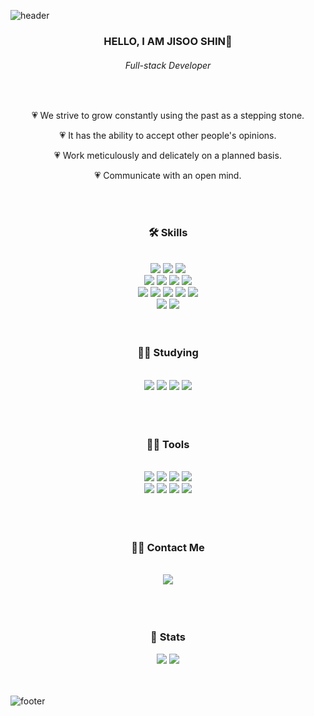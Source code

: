 ![header](https://capsule-render.vercel.app/api?type=waving&color=0:fbc2eb,100:a6c1ee&height=350&section=header&text=Welcome%20To%20d2vsoo&fontSize=40&fontColor=ffffff&animation=fadeIn&fontAlign=35)

<div align="center">
  <h3> HELLO, I AM JISOO SHIN👋</h3>
  <h6> Full-stack Developer </h6>
  <br>
  <p>💗 We strive to grow constantly using the past as a stepping stone.</p>
  <p>💗 It has the ability to accept other people's opinions.</p>
  <p>💗 Work meticulously and delicately on a planned basis.</p>
  <p>💗 Communicate with an open mind.</p>
</div>

<br>
<br>

<div align= "center">
  <h3> 🛠️ Skills </h3>
 <br>
  <div style="margin: 0 auto; text-align: center;" align= "center">
    <img src="https://img.shields.io/badge/AdobeIllustrator-FF9A00?style=flat&logo=adobeillustrator&logoColor=white">
    <img src="https://img.shields.io/badge/AdobePhotoshop-31A8FF?style=flat&logo=adobephotoshop&logoColor=white">
    <img src="https://img.shields.io/badge/AdobeInDesign-FF3366?style=flat&logo=adobeindesign&logoColor=white">
    <br/><img src="https://img.shields.io/badge/HTML5-E34F26?style=flat&logo=HTML5&logoColor=white">
    <img src="https://img.shields.io/badge/CSS3-1572B6?style=flat&logo=CSS3&logoColor=white">
    <img src="https://img.shields.io/badge/jQuery-0769AD?style=flat&logo=jQuery&logoColor=white">
    <img src="https://img.shields.io/badge/Javascript-F7DF1E?style=flat&logo=Javascript&logoColor=white">
    <br/><img src="https://img.shields.io/badge/Node.js-339933?style=flat&logo=Node.js&logoColor=white">
    <img src="https://img.shields.io/badge/Python-3776AB?style=flat&logo=Python&logoColor=white">
    <img src="https://img.shields.io/badge/Selenium-43B02A?style=flat&logo=Selenium&logoColor=white">
    <img src="https://img.shields.io/badge/Flask-000000?style=flat&logo=Flask&logoColor=white">
    <img src="https://img.shields.io/badge/Tensorflow-FF6F00?style=flat&logo=Tensorflow&logoColor=white">
    <br/><img src="https://img.shields.io/badge/MySQL-4479A1?style=flat&logo=MySQL&logoColor=white">
    <img src="https://img.shields.io/badge/MongoDB-47A248?style=flat&logo=MongoDB&logoColor=white">
  </div>
</div>

<br>
<br>

<div align= "center">
  <h3> 🧑‍💻 Studying </h3> <br> 
  <div align= "center"> 
    <img src="https://img.shields.io/badge/React-61DAFB?style=flat&logo=react&logoColor=white">
    <img src="https://img.shields.io/badge/Java-007396?style=flat&logo=Java&logoColor=white">
    <img src="https://img.shields.io/badge/Spring Boot-6DB33F?style=flat&logo=Spring Boot&logoColor=white">
    <img src="https://img.shields.io/badge/Linux-FCC624?style=flat&logo=linux&logoColor=white">
  </div>  
  <br> 
  <div align= "center">  </div> 
</div>

<br>
<br>

<div align= "center">
  <h3> 🧑‍💻 Tools </h3> <br> 
  <div align= "center"> 
    <img src="https://img.shields.io/badge/Bootstrap-7952B3?style=flat&logo=Bootstrap&logoColor=white">
    <img src="https://img.shields.io/badge/Slack-4A154B?style=flat&logo=Slack&logoColor=white">
    <img src="https://img.shields.io/badge/Notion-000000?style=flat&logo=Notion&logoColor=white">
    <img src="https://img.shields.io/badge/Google Colab-F9AB00?style=flat&logo=Google Colab&logoColor=white">
    <br/><img src="https://img.shields.io/badge/Git-F05032?style=flat&logo=Git&logoColor=white">
    <img src="https://img.shields.io/badge/Github-181717?style=flat&logo=Github&logoColor=white">
    <img src="https://img.shields.io/badge/Amazon AWS-232F3E?style=flat&logo=Amazon AWS&logoColor=white">
    <img src="https://img.shields.io/badge/Amazon S3-569A31?style=flat&logo=Amazon S3&logoColor=white">
  </div>  
  <br> 
  <div align= "center">  </div> 
</div>

<br>
<br>

<div align= "center">
  <h3> 🧑‍💻 Contact Me </h3> <br> 
  <div align= "center"> 
    <a href=mailto:d2vr1v2r@gmail.com> 
      <img src="https://img.shields.io/badge/d2vr1v2r@gmail.com-EA4335?style=flat&logo=Gmail&logoColor=white&link=mailto:d2vr1v2r@gmail.com"> 
    </a>
  </div>  
  <br> 
  <div align= "center"></div> 
</div>

<br>
<br>

<div align= "center"> 
  <h3> 🏅 Stats </h3> 
  <div align= "center"> 
    <img src="https://github-readme-stats.vercel.app/api?username=d2vsoo&bg_color=60,fffedb,fff0ff&title_color=696969&text_color=696969"> 
    <img src="https://github-readme-stats.vercel.app/api/top-langs/?username=d2vsoo&layout=compact&bg_color=60,fffedb,fff0ff&title_color=696969&text_color=696969"> 
  </div> 
</div>

<br>
<br>

![footer](https://capsule-render.vercel.app/api?type=waving&&reversal=true&color=0:fbc2eb,100:a6c1ee&height=250&section=footer&text=Thank%20You%20For%20Coming&fontSize=25&fontColor=ffffff&animation=fadeIn&fontAlign=80)
